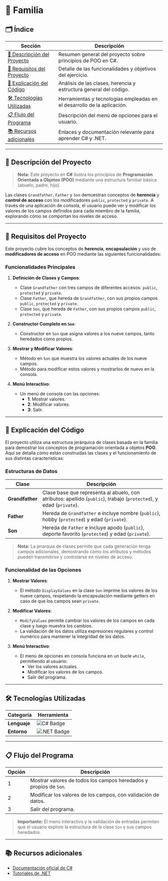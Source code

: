 # 🌟 **Familia**

## 🗂️ **Índice**

| Sección                                        | Descripción                                                                 |
|------------------------------------------------|-----------------------------------------------------------------------------|
| [📄 Descripción del Proyecto](#📄-descripción-del-proyecto)     | Resumen general del proyecto sobre principios de POO en C#.                 |
| [📜 Requisitos del Proyecto](#📜-requisitos-del-proyecto)       | Detalle de las funcionalidades y objetivos del ejercicio.                   |
| [📝 Explicación del Código](#📝-explicación-del-código)          | Análisis de las clases, herencia y estructura general del código.           |
| [🛠️ Tecnologías Utilizadas](#🛠️-tecnologías-utilizadas)         | Herramientas y tecnologías empleadas en el desarrollo de la aplicación.     |
| [📋 Flujo del Programa](#📋-flujo-del-programa)                  | Descripción del menú de opciones para el usuario.                           |
| [📚 Recursos adicionales](#📚-recursos-adicionales)              | Enlaces y documentación relevante para aprender C# y .NET.                  |

---

## 📄 Descripción del Proyecto

> **Nota:** Este proyecto en **C#** ilustra los principios de **Programación Orientada a Objetos (POO)** mediante una estructura familiar básica (abuelo, padre, hijo).

Las clases `Grandfather`, `Father` y `Son` demuestran conceptos de **herencia** y **control de acceso** con los modificadores `public`, `protected` y `private`. A través de una aplicación de consola, el usuario puede ver y modificar los valores de los campos definidos para cada miembro de la familia, explorando cómo se comportan los niveles de acceso.

---

## 📜 Requisitos del Proyecto

Este proyecto cubre los conceptos de **herencia**, **encapsulación** y uso de **modificadores de acceso** en POO mediante las siguientes funcionalidades:

### Funcionalidades Principales

1. **Definición de Clases y Campos**:
   - Clase `Grandfather` con tres campos de diferentes accesos: `public`, `protected` y `private`.
   - Clase `Father`, que hereda de `Grandfather`, con sus propios campos `public`, `protected` y `private`.
   - Clase `Son`, que hereda de `Father`, con sus propios campos `public`, `protected` y `private`.

2. **Constructor Completo en `Son`**:
   - Constructor en `Son` que asigna valores a los nueve campos, tanto heredados como propios.

3. **Mostrar y Modificar Valores**:
   - Método en `Son` que muestra los valores actuales de los nueve campos.
   - Método para modificar estos valores y mostrarlos de nuevo en la consola.

4. **Menú Interactivo**:
   - Un menú de consola con las opciones:
     - **1**: Mostrar valores.
     - **2**: Modificar valores.
     - **3**: Salir.

---

## 📝 Explicación del Código

El proyecto utiliza una estructura jerárquica de clases basada en la familia para demostrar los conceptos de programación orientada a objetos **POO**. Aquí se detalla cómo están construidas las clases y el funcionamiento de sus distintas características:

### Estructuras de Datos

| Clase           | Descripción                                                                                             |
|-----------------|---------------------------------------------------------------------------------------------------------|
| **Grandfather** | Clase base que representa al abuelo, con atributos: apellido (`public`), trabajo (`protected`), y edad (`private`). |
| **Father**      | Hereda de `Grandfather` e incluye nombre (`public`), hobby (`protected`) y edad (`private`).            |
| **Son**         | Hereda de `Father` e incluye apodo (`public`), deporte favorito (`protected`) y edad (`private`).      |

> **Nota:** La jerarquía de clases permite que cada generación tenga campos adicionales, demostrando cómo los atributos y métodos pueden transmitirse y controlarse en niveles de acceso.

### Funcionalidad de las Opciones

1. **Mostrar Valores**:
   - El método `DisplayValues` en la clase `Son` imprime los valores de los nueve campos, respetando la encapsulación mediante getters en caso de que los campos sean `private`.

2. **Modificar Valores**:
   - `ModifyValues` permite cambiar los valores de los campos en cada clase y luego muestra los cambios.
   - La validación de los datos utiliza expresiones regulares y control numérico para mantener la integridad de los datos.

3. **Menú Interactivo**:
   - El menú de opciones en consola funciona en un bucle `while`, permitiendo al usuario:
     - Ver los valores actuales.
     - Modificar los valores de los campos.
     - Salir del programa.

---

## 🛠️ Tecnologías Utilizadas

| Categoría             | Herramienta                                                                 |
|-----------------------|-----------------------------------------------------------------------------|
| **Lenguaje**          | <img src="https://img.shields.io/badge/c%23-%23239120.svg?style=for-thebadge&logo=csharp&logoColor=white" alt="C# Badge"/> |
| **Entorno**           | <img src="https://img.shields.io/badge/.NET-%230512B0.svg?style=for-thebadge&logo=dotnet&logoColor=white" alt=".NET Badge"/> |

---

## 📋 Flujo del Programa

| Opción | Descripción                                                                 |
|--------|-----------------------------------------------------------------------------|
| 1      | Mostrar valores de todos los campos heredados y propios de `Son`.           |
| 2      | Modificar los valores de los campos, con validación de datos.               |
| 3      | Salir del programa.                                                         |

> **Importante:** El menú interactivo y la validación de entradas permiten que el usuario explore la estructura de la clase `Son` y sus campos heredados.

---

## 📚 Recursos adicionales

- [Documentación oficial de C#](https://learn.microsoft.com/es-es/dotnet/csharp/)
- [Tutoriales de .NET](https://learn.microsoft.com/es-es/dotnet/core/tutorials/)
